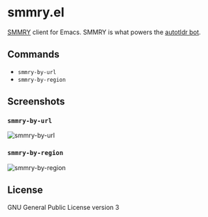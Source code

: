 # smmry.el

[SMMRY](http://smmry.com/) client for Emacs. SMMRY is what powers the [autotldr bot](https://www.reddit.com/user/autotldr).

## Commands

- `smmry-by-url`
- `smmry-by-region`

## Screenshots

### `smmry-by-url`

![smmry-by-url](https://cloud.githubusercontent.com/assets/1378791/19617982/7f39f648-989b-11e6-8d53-922b7bc23a33.gif)

### `smmry-by-region`

![smmry-by-region](https://cloud.githubusercontent.com/assets/1378791/19617983/7f39e680-989b-11e6-8757-695c5ddc6dcc.gif)

## License

GNU General Public License version 3
